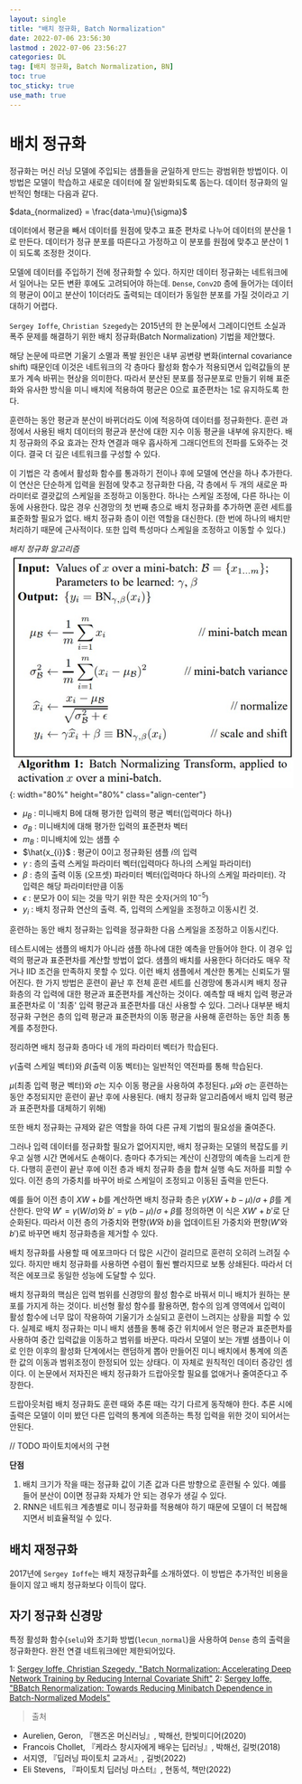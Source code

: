 ```yaml
---
layout: single
title: "배치 정규화, Batch Normalization"
date: 2022-07-06 23:56:30
lastmod : 2022-07-06 23:56:27
categories: DL
tag: [배치 정규화, Batch Normalization, BN]
toc: true
toc_sticky: true
use_math: true
---
```


# 배치 정규화
정규화는 머신 러닝 모델에 주입되는 샘플들을 균일하게 만드는 광범위한 방법이다. 이 방법은 모델이 학습하고 새로운 데이터에 잘 일반화되도록 돕는다. 데이터 정규화의 일반적인 형태는 다음과 같다.

$data_{normalized} = \frac{data-\mu}{\sigma}$

데이터에서 평균을 빼서 데이터를 원점에 맞추고 표준 편차로 나누어 데이터의 분산을 1로 만든다. 데이터가 정규 분포를 따른다고 가정하고 이 분포를 원점에 맞추고 분산이 1이 되도록 조정한 것이다.

모델에 데이터를 주입하기 전에 정규화할 수 있다. 하지만 데이터 정규화는 네트워크에서 일어나는 모든 변환 후에도 고려되어야 하는데. `Dense`, `Conv2D` 층에 들어가는 데이터의 평균이 0이고 분산이 1이더라도 출력되는 데이터가 동일한 분포를 가질 것이라고 기대하기 어렵다.

`Sergey Ioffe`, `Christian Szegedy`는 2015년의 한 논문<sup>[1](#footnote_1)</sup>에서 그레이디언트 소실과 폭주 문제를 해결하기 위한 배치 정규화(Batch Normalization) 기법을 제안했다.

해당 논문에 따르면 기울기 소멸과 폭발 원인은 내부 공변량 변화(internal covariance shift) 때문인데 이것은 네트워크의 각 층마다 활성화 함수가 적용되면서 입력값들의 분포가 계속 바뀌는 현상을 의미한다. 따라서 분산된 분포를 정규분포로 만들기 위해 표준화와 유사한 방식을 미니 배치에 적용하여 평균은 0으로 표준편차는 1로 유지하도록 한다.

훈련하는 동안 평균과 분산이 바뀌더라도 이에 적응하여 데이터를 정규화한다. 훈련 과정에서 사용된 배치 데이터의 평균과 분산에 대한 지수 이동 평균을 내부에 유지한다. 배치 정규화의 주요 효과는 잔차 연결과 매우 흡사하게 그래디언트의 전파를 도와주는 것이다. 결국 더 깊은 네트워크를 구성할 수 있다.

이 기법은 각 층에서 활성화 함수를 통과하기 전이나 후에 모델에 연산을 하나 추가한다. 이 연산은 단순하게 입력을 원점에 맞추고 정규화한 다음, 각 층에서 두 개의 새로운 파라미터로 결괏값의 스케일을 조정하고 이동한다. 하나는 스케일 조정에, 다른 하나는 이동에 사용한다. 많은 경우 신경망의 첫 번째 층으로 배치 정규화를 추가하면 훈련 세트를 표준화할 필요가 없다. 배치 정규화 층이 이런 역할을 대신한다. (한 번에 하나의 배치만 처리하기 때문에 근사적이다. 또한 입력 특성마다 스케일을 조정하고 이동할 수 있다.)

*배치 정규화 알고리즘*
![bn_algorithm](../../../assets/images/ai/bn_algorithm.jpg){: width="80%" height="80%" class="align-center"}

 - $\mu_{B}$ : 미니배치 B에 대해 평가한 입력의 평균 벡터(입력마다 하나)
 - $\sigma_{B}$ : 미니배치에 대해 평가한 입력의 표준편차 벡터
 - $m_{B}$ : 미니배치에 있는 샘플 수
 - $\hat{x_{i}}$ : 평균이 0이고 정규화된 샘플 $i$의 입력
 - $\gamma$ : 층의 출력 스케일 파라미터 벡터(입력마다 하나의 스케일 파라미터)
 - $\beta$ : 층의 출력 이동 (오프셋) 파라미터 벡터(입력마다 하나의 스케일 파라미터). 각 입력은 해당 파라미터만큼 이동
 - $\epsilon$ : 분모가 0이 되는 것을 막기 위한 작은 숫자(거의 $10^{-5}$)
 - $y_{i}$ : 배치 정규화 연산의 출력. 즉, 입력의 스케일을 조정하고 이동시킨 것. 

훈련하는 동안 배치 정규화는 입력을 정규화한 다음 스케일을 조정하고 이동시킨다.

테스트시에는 샘플의 배치가 아니라 샘플 하나에 대한 예측을 만들어야 한다. 이 경우 입력의 평균과 표준편차를 계산할 방법이 없다. 샘플의 배치를 사용한다 하더라도 매우 작거나 IID 조건을 만족하지 못할 수 있다. 이런 배치 샘플에서 계산한 통계는 신뢰도가 떨어진다. 한 가지 방법은 훈련이 끝난 후 전체 훈련 세트를 신경망에 통과시켜 배치 정규화층의 각 입력에 대한 평균과 표준편차를 계산하는 것이다. 예측할 때 배치 입력 평균과 표준편차로 이 '최종' 입력 평균과 표준편차를 대신 사용할 수 있다. 그러나 대부분 배치 정규화 구현은 층의 입력 평균과 표준편차의 이동 평균을 사용해 훈련하는 동안 최종 통계를 추정한다. 

정리하면 배치 정규화 층마다 네 개의 파라미터 벡터가 학습된다. 

$\gamma$(출력 스케일 벡터)와 $\beta$(출력 이동 벡터)는 일반적인 역전파를 통해 학습된다. 

$\mu$(최종 입력 평균 벡터)와 $\sigma$는 지수 이동 평균을 사용하여 추정된다. $\mu$와 $\sigma$는 훈련하는 동안 추정되지만 훈련이 끝난 후에 사용된다. (배치 정규화 알고리즘에서 배치 입력 평균과 표준편차를 대체하기 위해)

또한 배치 정규화는 규제와 같은 역할을 하여 다른 규제 기법의 필요성을 줄여준다.

그러나 입력 데이터를 정규화할 필요가 없어지지만, 배치 정규화는 모델의 복잡도를 키우고 실행 시간 면에서도 손해이다. 층마다 추가되는 계산이 신경망의 예측을 느리게 한다. 다행히 훈련이 끝난 후에 이전 층과 배치 정규화 층을 합쳐 실행 속도 저하를 피할 수 있다. 이전 층의 가중치를 바꾸어 바로 스케일이 조정되고 이동된 출력을 만든다.

예를 들어 이전 층이 $XW+b$를 계산하면 배치 정규화 층은 $\gamma (XW+b-\mu)/\sigma+\beta$를 계산한다. 만약 $W'=\gamma (W/\sigma)$와 $b'=\gamma (b-\mu)/\sigma+\beta$를 정의하면 이 식은 $XW'+b'$로 단순화된다. 따라서 이전 층의 가중치와 편향($W$와 $b$)을 업데이트된 가중치와 편향($W'$와 $b'$)로 바꾸면 배치 정규화층을 제거할 수 있다.

배치 정규화를 사용할 때 에포크마다 더 많은 시간이 걸리므로 훈련히 오히려 느려질 수 있다. 하지만 배치 정규화를 사용하면 수렴이 훨씬 빨라지므로 보통 상쇄된다. 따라서 더 적은 에포크로 동일한 성능에 도달할 수 있다. 

배치 정규화의 핵심은 입력 범위를 신경망의 활성 함수로 바꿔서 미니 배치가 원하는 분포를 가지게 하는 것이다. 비선형 활성 함수를 활용하면, 함수의 임계 영역에서 입력이 활성 함수에 너무 많이 작용하여 기울기가 소실되고 훈련이 느려지는 상황을 피할 수 있다. 실제로 배치 정규화는 미니 배치 샘플을 통해 중간 위치에서 얻은 평균과 표준편차를 사용하여 중간 입력값을 이동하고 범위를 바꾼다. 따라서 모델이 보는 개별 샘플이나 이로 인한 이후의 활성화 단계에서는 랜덤하게 뽑아 만들어진 미니 배치에서 통계에 의존한 값의 이동과 범위조정이 한정되어 있는 상태다. 이 자체로 원칙적인 데이터 증강인 셈이다. 이 논문에서 저자진은 배치 정규화가 드랍아웃할 필요를 없애거나 줄여준다고 주장한다. 

드랍아웃처럼 배치 정규화도 훈련 때와 추론 때는 각기 다르게 동작해야 한다. 추론 시에 출력은 모델이 이미 봤던 다른 입력의 통계에 의존하는 특정 입력을 위한 것이 되어서는 안된다. 

// TODO 파이토치에서의 구현

**단점**
1. 배치 크기가 작을 때는 정규화 값이 기존 값과 다른 방향으로 훈련될 수 있다. 예를 들어 분산이 0이면 정규화 자체가 안 되는 경우가 생길 수 있다.
2. RNN은 네트워크 계층별로 미니 정규화를 적용해야 하기 때문에 모델이 더 복잡해지면서 비효율적일 수 있다.


## 배치 재정규화
2017년에 `Sergey Ioffe`는 배치 재정규화<sup>[2](#footnote_2)</sup>를 소개하였다. 이 방법은 추가적인 비용을 들이지 않고 배치 정규화보다 이득이 많다.

## 자기 정규화 신경망
특정 활성화 함수(`selu`)와 초기화 방법(`lecun_normal`)을 사용하여 `Dense` 층의 출력을 정규화한다. 완전 연결 네트워크에만 제한되어있다.




























<a name="footnote_1">1</a>: [Sergey Ioffe, Christian Szegedy, "Batch Normalization: Accelerating Deep Network Training by Reducing Internal Covariate Shift"](https://arxiv.org/abs/1502.03167)
<a name="footnote_2">2</a>: [Sergey Ioffe, "BBatch Renormalization: Towards Reducing Minibatch Dependence in Batch-Normalized Models"](https://arxiv.org/abs/1702.03275)

> 출처
 - Aurelien, Geron, 『핸즈온 머신러닝』, 박해선, 한빛미디어(2020)
 - Francois Chollet, 『케라스 창시자에게 배우는 딥러닝』, 박해선, 길벗(2018)
 - 서지영, 『딥러닝 파이토치 교과서』, 길벗(2022)
 - Eli Stevens, 『파이토치 딥러닝 마스터』, 현동석, 책만(2022)